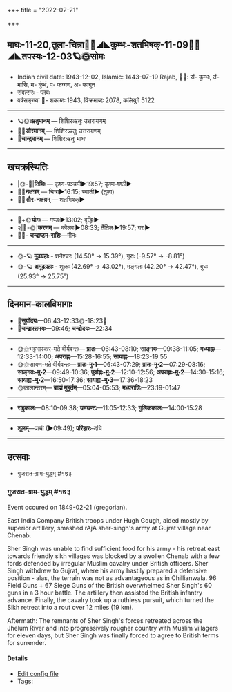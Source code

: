 +++
title = "2022-02-21"

+++
## माघः-11-20,तुला-चित्रा🌛🌌◢◣कुम्भः-शतभिषक्-11-09🌌🌞◢◣तपस्यः-12-03🪐🌞सोमः
- Indian civil date: 1943-12-02, Islamic: 1443-07-19 Rajab, 🌌🌞: सं- कुम्भः, तं- मासि, म- कुंभं, प- फग्गण, अ- फागुन
- संवत्सरः - प्लवः
- वर्षसङ्ख्या 🌛- शकाब्दः 1943, विक्रमाब्दः 2078, कलियुगे 5122
___________________
- 🪐🌞**ऋतुमानम्** — शिशिरऋतुः उत्तरायणम्
- 🌌🌞**सौरमानम्** — शिशिरऋतुः उत्तरायणम्
- 🌛**चान्द्रमानम्** — शिशिरऋतुः माघः
___________________


## खचक्रस्थितिः
- |🌞-🌛|**तिथिः** — कृष्ण-पञ्चमी►19:57; कृष्ण-षष्ठी►  
- 🌌🌛**नक्षत्रम्** — चित्रा►16:15; स्वाती► (तुला)  
- 🌌🌞**सौर-नक्षत्रम्** — शतभिषक्►  
___________________
- 🌛+🌞**योगः** — गण्डः►13:02; वृद्धिः►  
- २|🌛-🌞|**करणम्** — कौलवः►08:33; तैतिलः►19:57; गरः►  
- 🌌🌛- **चन्द्राष्टम-राशिः**—मीनः  
___________________
- 🌞-🪐 **मूढग्रहाः** - शनैश्चरः (14.50° → 15.39°), गुरुः (-9.57° → -8.81°)
- 🌞-🪐 **अमूढग्रहाः** - शुक्रः (42.69° → 43.02°), मङ्गलः (42.20° → 42.47°), बुधः (25.93° → 25.75°)
___________________


## दिनमान-कालविभागाः
- 🌅**सूर्योदयः**—06:43-12:33🌞️-18:23🌇  
- 🌛**चन्द्रास्तमयः**—09:46; **चन्द्रोदयः**—22:34  
___________________
- 🌞⚝भट्टभास्कर-मते वीर्यवन्तः— **प्रातः**—06:43-08:10; **साङ्गवः**—09:38-11:05; **मध्याह्नः**—12:33-14:00; **अपराह्णः**—15:28-16:55; **सायाह्नः**—18:23-19:55  
- 🌞⚝सायण-मते वीर्यवन्तः— **प्रातः-मु॰1**—06:43-07:29; **प्रातः-मु॰2**—07:29-08:16; **साङ्गवः-मु॰2**—09:49-10:36; **पूर्वाह्णः-मु॰2**—12:10-12:56; **अपराह्णः-मु॰2**—14:30-15:16; **सायाह्नः-मु॰2**—16:50-17:36; **सायाह्नः-मु॰3**—17:36-18:23  
- 🌞कालान्तरम्— **ब्राह्मं मुहूर्तम्**—05:04-05:53; **मध्यरात्रिः**—23:19-01:47  
___________________
- **राहुकालः**—08:10-09:38; **यमघण्टः**—11:05-12:33; **गुलिककालः**—14:00-15:28  
___________________
- **शूलम्**—प्राची (►09:49); **परिहारः**–दधि  
___________________

## उत्सवाः
- गुजरात-ग्राम-युद्धम् #१७३
### गुजरात-ग्राम-युद्धम् #१७३

Event occured on 1849-02-21 (gregorian). 

East India Company British troops under Hugh Gough, aided mostly by superior artillery, smashed rAjA sher-singh's army at Gujrat village near Chenab.

Sher Singh was unable to find sufficient food for his army - his retreat east towards friendly sikh villages was blocked by a swollen Chenab with a few fords defended by irregular Muslim cavalry under British officers. Sher Singh withdrew to Gujrat, where his army hastily prepared a defensive position - alas, the terrain was not as advantageous as in Chillianwala. 96 Field Guns + 67 Siege Guns of the British overwhelmed Sher Singh's 60 guns in a 3 hour battle. The artillery then assisted the British infantry advance. Finally, the cavalry took up a ruthless pursuit, which turned the Sikh retreat into a rout over 12 miles (19 km). 

Aftermath: The remnants of Sher Singh's forces retreated across the Jhelum River and into progressively rougher country with Muslim villagers for eleven days, but Sher Singh was finally forced to agree to British terms for surrender.

#### Details
- [Edit config file](https://github.com/jyotisham/adyatithi/blob/master/mahApuruSha/xatra-later/gregorian/day/02/21/gujarAta-grAma-yuddham.toml)
- Tags: 


